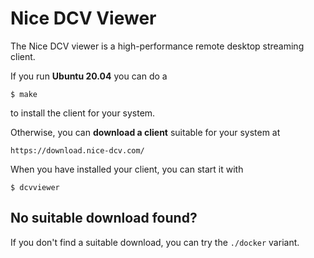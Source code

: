 # Nice DCV Viewer

The Nice DCV viewer is a high-performance remote desktop streaming client.

If you run **Ubuntu 20.04** you can do a

```
$ make
```

to install the client for your system.

Otherwise, you can **download a client** suitable for your system at

```
https://download.nice-dcv.com/
```

When you have installed your client, you can start it with

```
$ dcvviewer
```

## No suitable download found?

If you don't find a suitable download, you can try the `./docker` variant.

